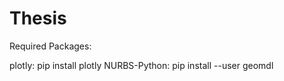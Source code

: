 # Thesis

Required Packages:

plotly:         pip install plotly
NURBS-Python:   pip install --user geomdl 
